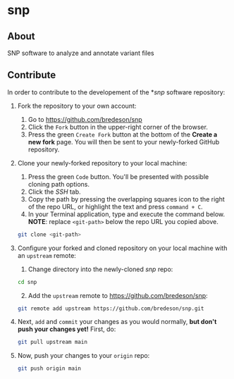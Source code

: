 # snp
## About
SNP software to analyze and annotate variant files

## Contribute
In order to contribute to the developement of the **snp* software repository: 
1. Fork the repository to your own account:
    1. Go to https://github.com/bredeson/snp
    2. Click the `Fork` button in the upper-right corner of the browser.
    3. Press the green `Create Fork` button at the bottom of the **Create a new fork** page. You will then be sent to your newly-forked GitHub repository. 
  
2. Clone your newly-forked repository to your local machine:
    1. Press the green `Code` button. You'll be presented with possible cloning path options.
    2. Click the *SSH* tab.
    3. Copy the path by pressing the overlapping squares icon to the right of the repo URL, or highlight the text and press `command + C`.
    4. In your Terminal application, type and execute the command below. **NOTE**: replace `<git-path>` below the repo URL you copied above.
      ```bash
      git clone <git-path> 
      ```
    
3. Configure your forked and cloned repository on your local machine with an `upstream` remote:
    1. Change directory into the newly-cloned *snp* repo:
      ```bash
      cd snp
      ```
    
    2. Add the `upstream` remote to https://github.com/bredeson/snp:
      ```bash
      git remote add upstream https://github.com/bredeson/snp.git
      ```
    
4. Next, `add` and `commit` your changes as you would normally, **but don't push your changes yet!** First, do:
    ```bash
    git pull upstream main
    ```
    
5. Now, push your changes to your `origin` repo:
    ```bash
    git push origin main
    ```
    
